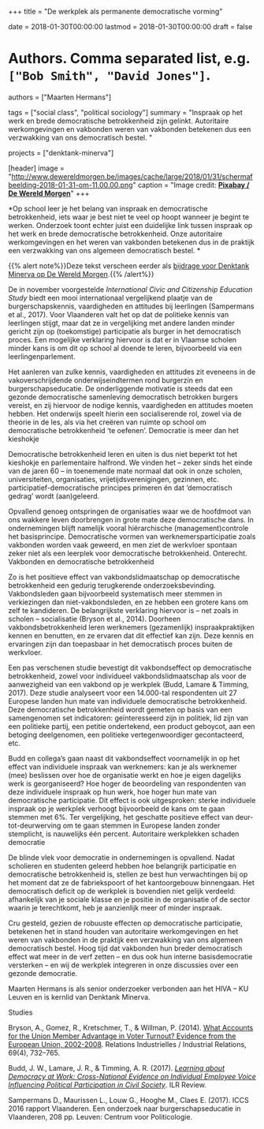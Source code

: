 +++
title = "De werkplek als permanente democratische vorming"

date = 2018-01-30T00:00:00
lastmod = 2018-01-30T00:00:00
draft = false

# Authors. Comma separated list, e.g. `["Bob Smith", "David Jones"]`.
authors = ["Maarten Hermans"]

tags = ["social class", "political sociology"]
summary = "Inspraak op het werk en brede democratische betrokkenheid zijn gelinkt. Autoritaire werkomgevingen en vakbonden weren van vakbonden betekenen dus een verzwakking van ons democratisch bestel. "

projects = ["denktank-minerva"]

[header]
image = "http://www.dewereldmorgen.be/images/cache/large/2018/01/31/schermafbeelding-2018-01-31-om-11.00.00.png"
caption = "Image credit: [**Pixabay / De Wereld Morgen**](http://dewereldmorgen.be/)"
+++

*Op school leer je het belang van inspraak en democratische betrokkenheid, iets waar je best niet te veel op hoopt wanneer je begint te werken. Onderzoek toont echter juist een duidelijke link tussen inspraak op het werk en brede democratische betrokkenheid. Onze autoritaire werkomgevingen en het weren van vakbonden betekenen dus in de praktijk een verzwakking van ons algemeen democratisch bestel. *

{{% alert note%}}Deze tekst verscheen eerder als [bijdrage voor Denktank Minerva op De Wereld Morgen](http://www.dewereldmorgen.be/artikel/2018/01/30/de-werkplek-als-permanente-democratische-vorming).{{% /alert%}}

De in november voorgestelde *International Civic and Citizenship Education Study* biedt een mooi internationaal vergelijkend plaatje van de burgerschapskennis, vaardigheden en attitudes bij leerlingen (Sampermans et al., 2017). Voor Vlaanderen valt het op dat de politieke kennis van leerlingen stijgt, maar dat ze in vergelijking met andere landen minder gericht zijn op (toekomstige) participatie als burger in het democratisch proces. Een mogelijke verklaring hiervoor is dat er in Vlaamse scholen minder kans is om dit op school al doende te leren, bijvoorbeeld via een leerlingenparlement.

Het aanleren van zulke kennis, vaardigheden en attitudes zit eveneens in de vakoverschrijdende onderwijseindtermen rond burgerzin en burgerschapseducatie. De onderliggende motivatie is steeds dat een gezonde democratische samenleving democratisch betrokken burgers vereist, en zij hiervoor de nodige kennis, vaardigheden en attitudes moeten hebben. Het onderwijs speelt hierin een socialiserende rol, zowel via de theorie in de les, als via het creëren van ruimte op school om democratische betrokkenheid ‘te oefenen’.
Democratie is meer dan het kieshokje

Democratische betrokkenheid leren en uiten is dus niet beperkt tot het kieshokje en parlementaire halfrond. We vinden het – zeker sinds het einde van de jaren 60 – in toenemende mate normaal dat ook in onze scholen, universiteiten, organisaties, vrijetijdsverenigingen, gezinnen, etc. participatief-democratische principes primeren én dat ‘democratisch gedrag’ wordt (aan)geleerd.

Opvallend genoeg ontspringen de organisaties waar we de hoofdmoot van ons wakkere leven doorbrengen in grote mate deze democratische dans. In ondernemingen blijft namelijk vooral hiërarchische (management)controle het basisprincipe. Democratische vormen van werknemersparticipatie zoals vakbonden worden vaak geweerd, en men ziet de werkvloer spontaan zeker niet als een leerplek voor democratische betrokkenheid. Onterecht.
Vakbonden en democratische betrokkenheid

Zo is het positieve effect van vakbondslidmaatschap op democratische betrokkenheid een gedurig terugkerende onderzoeksbevinding. Vakbondsleden gaan bijvoorbeeld systematisch meer stemmen in verkiezingen dan niet-vakbondsleden, en ze hebben een grotere kans om zelf te kandideren. De belangrijkste verklaring hiervoor is – net zoals in scholen – socialisatie (Bryson et al., 2014). Doorheen vakbondsbetrokkenheid leren werknemers (gezamenlijk) inspraakpraktijken kennen en benutten, en ze ervaren dat dit effectief kan zijn. Deze kennis en ervaringen zijn dan toepasbaar in het democratisch proces buiten de werkvloer.

Een pas verschenen studie bevestigt dit vakbondseffect op democratische betrokkenheid, zowel voor individueel vakbondslidmaatschap als voor de aanwezigheid van een vakbond op je werkplek (Budd, Lamare & Timming, 2017). Deze studie analyseert voor een 14.000-tal respondenten uit 27 Europese landen hun mate van individuele democratische betrokkenheid. Deze democratische betrokkenheid wordt gemeten op basis van een samengenomen set indicatoren: geïnteresseerd zijn in politiek, lid zijn van een politieke partij, een petitie ondertekend, een product geboycot, aan een betoging deelgenomen, een politieke vertegenwoordiger gecontacteerd, etc.

Budd en collega’s gaan naast dit vakbondseffect voornamelijk in op het effect van individuele inspraak van werknemers: kan je als werknemer (mee) beslissen over hoe de organisatie werkt en hoe je eigen dagelijks werk is georganiseerd? Hoe hoger de beoordeling van respondenten van deze individuele inspraak op hun werk, hoe hoger hun mate van democratische participatie. Dit effect is ook uitgesproken: sterke individuele inspraak op je werkplek verhoogt bijvoorbeeld de kans om te gaan stemmen met 6%. Ter vergelijking, het geschatte positieve effect van deur-tot-deurwerving om te gaan stemmen in Europese landen zonder stemplicht, is nauwelijks één percent.
Autoritaire werkplekken schaden democratie

De blinde vlek voor democratie in ondernemingen is opvallend. Nadat scholieren en studenten geleerd hebben hoe belangrijk participatie en democratische betrokkenheid is, stellen ze best hun verwachtingen bij op het moment dat ze de fabriekspoort of het kantoorgebouw binnengaan. Het democratisch deficit op de werkplek is bovendien niet gelijk verdeeld: afhankelijk van je sociale klasse en je positie in de organisatie of de sector waarin je terechtkomt, heb je aanzienlijk meer of minder inspraak.

Cru gesteld, gezien de robuuste effecten op democratische participatie, betekenen het in stand houden van autoritaire werkomgevingen en het weren van vakbonden in de praktijk een verzwakking van ons algemeen democratisch bestel. Hoog tijd dat vakbonden hun breder democratisch effect wat meer in de verf zetten – en dus ook hun interne basisdemocratie versterken – en wij de werkplek integreren in onze discussies over een gezonde democratie.

Maarten Hermans is als senior onderzoeker verbonden aan het HIVA – KU Leuven en is kernlid van Denktank Minerva.

Studies

Bryson, A., Gomez, R., Kretschmer, T., & Willman, P. (2014). [What Accounts for the Union Member Advantage in Voter Turnout? Evidence from the European Union, 2002-2008](https://www.jstor.org/stable/24641862). Relations Industrielles / Industrial Relations, 69(4), 732–765.

Budd, J. W., Lamare, J. R., & Timming, A. R. (2017). *[Learning about Democracy at Work: Cross-National Evidence on Individual Employee Voice Influencing Political Participation in Civil Society](https://doi.org/10.1177/0019793917746619)*. ILR Review.

Sampermans D., Maurissen L., Louw G., Hooghe M., Claes E. (2017). ICCS 2016 rapport Vlaanderen. Een onderzoek naar burgerschapseducatie in Vlaanderen, 208 pp. Leuven: Centrum voor Politicologie.
